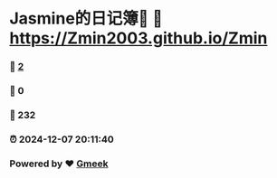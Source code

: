 # Jasmine的日记簿📒 :link: https://Zmin2003.github.io/Zmin 
### :page_facing_up: [2](https://Zmin2003.github.io/Zmin/tag.html) 
### :speech_balloon: 0 
### :hibiscus: 232 
### :alarm_clock: 2024-12-07 20:11:40 
### Powered by :heart: [Gmeek](https://github.com/Meekdai/Gmeek)

